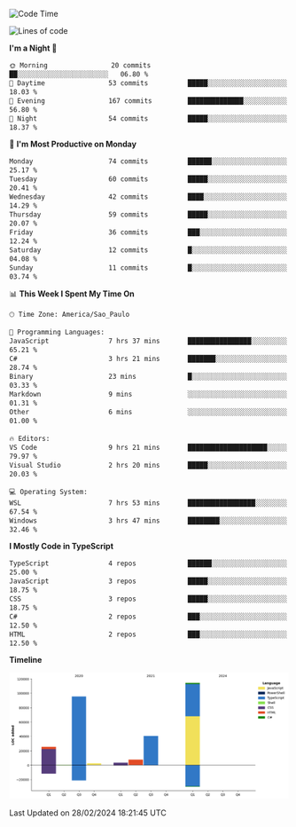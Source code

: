 <!--START_SECTION:waka-->
![Code Time](http://img.shields.io/badge/Code%20Time-2%2C326%20hrs%2011%20mins-blue)

![Lines of code](https://img.shields.io/badge/From%20Hello%20World%20I%27ve%20Written-289.3%20thousand%20lines%20of%20code-blue)

**I'm a Night 🦉** 

```text
🌞 Morning                20 commits          ██░░░░░░░░░░░░░░░░░░░░░░░   06.80 % 
🌆 Daytime                53 commits          █████░░░░░░░░░░░░░░░░░░░░   18.03 % 
🌃 Evening                167 commits         ██████████████░░░░░░░░░░░   56.80 % 
🌙 Night                  54 commits          █████░░░░░░░░░░░░░░░░░░░░   18.37 % 
```
📅 **I'm Most Productive on Monday** 

```text
Monday                   74 commits          ██████░░░░░░░░░░░░░░░░░░░   25.17 % 
Tuesday                  60 commits          █████░░░░░░░░░░░░░░░░░░░░   20.41 % 
Wednesday                42 commits          ████░░░░░░░░░░░░░░░░░░░░░   14.29 % 
Thursday                 59 commits          █████░░░░░░░░░░░░░░░░░░░░   20.07 % 
Friday                   36 commits          ███░░░░░░░░░░░░░░░░░░░░░░   12.24 % 
Saturday                 12 commits          █░░░░░░░░░░░░░░░░░░░░░░░░   04.08 % 
Sunday                   11 commits          █░░░░░░░░░░░░░░░░░░░░░░░░   03.74 % 
```


📊 **This Week I Spent My Time On** 

```text
🕑︎ Time Zone: America/Sao_Paulo

💬 Programming Languages: 
JavaScript               7 hrs 37 mins       ████████████████░░░░░░░░░   65.21 % 
C#                       3 hrs 21 mins       ███████░░░░░░░░░░░░░░░░░░   28.74 % 
Binary                   23 mins             █░░░░░░░░░░░░░░░░░░░░░░░░   03.33 % 
Markdown                 9 mins              ░░░░░░░░░░░░░░░░░░░░░░░░░   01.31 % 
Other                    6 mins              ░░░░░░░░░░░░░░░░░░░░░░░░░   01.00 % 

🔥 Editors: 
VS Code                  9 hrs 21 mins       ████████████████████░░░░░   79.97 % 
Visual Studio            2 hrs 20 mins       █████░░░░░░░░░░░░░░░░░░░░   20.03 % 

💻 Operating System: 
WSL                      7 hrs 53 mins       █████████████████░░░░░░░░   67.54 % 
Windows                  3 hrs 47 mins       ████████░░░░░░░░░░░░░░░░░   32.46 % 
```

**I Mostly Code in TypeScript** 

```text
TypeScript               4 repos             ██████░░░░░░░░░░░░░░░░░░░   25.00 % 
JavaScript               3 repos             █████░░░░░░░░░░░░░░░░░░░░   18.75 % 
CSS                      3 repos             █████░░░░░░░░░░░░░░░░░░░░   18.75 % 
C#                       2 repos             ███░░░░░░░░░░░░░░░░░░░░░░   12.50 % 
HTML                     2 repos             ███░░░░░░░░░░░░░░░░░░░░░░   12.50 % 
```



**Timeline**

![Lines of Code chart](https://raw.githubusercontent.com/jonhoffmam/jonhoffmam/master/assets/bar_graph.png)


 Last Updated on 28/02/2024 18:21:45 UTC
<!--END_SECTION:waka-->
